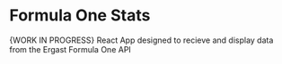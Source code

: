 # Formula One Stats
{WORK IN PROGRESS}
React App designed to recieve and display data from the Ergast Formula One API
